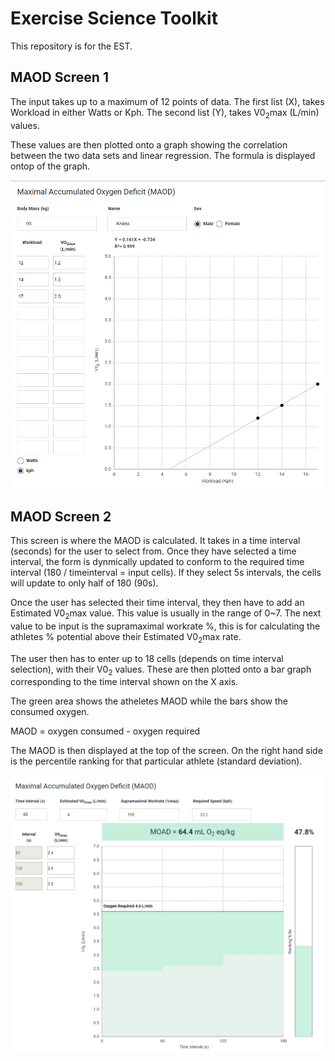 # Exercise Science Toolkit
This repository is for the EST.

## MAOD Screen 1
The input takes up to a maximum of 12 points of data. The first list (X), takes Workload in either Watts or Kph. The second list (Y), takes V0<sub>2</sub>max (L/min) values.

These values are then plotted onto a graph showing the correlation between the two data sets and linear regression.
The formula is displayed ontop of the graph.

![Screen 1](https://raw.githubusercontent.com/ransty/est/master/screen1.png?token=AU_0-Dxd51FUC86E8FSwvqNz0yVMZLktks5Z9rlUwA%3D%3D)

## MAOD Screen 2
This screen is where the MAOD is calculated. It takes in a time interval (seconds) for the user to select from. Once they have selected a time interval, the form is dynmically updated to conform to the required time interval (180 / timeinterval = input cells). If they select 5s intervals, the cells will update to only half of 180 (90s).

Once the user has selected their time interval, they then have to add an Estimated V0<sub>2</sub>max value. This value is usually in the range of 0~7. The next value to be input is the supramaximal workrate %, this is for calculating the athletes % potential above their Estimated V0<sub>2</sub>max rate.

The user then has to enter up to 18 cells (depends on time interval selection), with their V0<sub>2</sub> values. These are then plotted onto a bar graph corresponding to the time interval shown on the X axis.

The green area shows the atheletes MAOD while the bars show the consumed oxygen.

MAOD = oxygen consumed - oxygen required

The MAOD is then displayed at the top of the screen. On the right hand side is the percentile ranking for that particular athlete (standard deviation).

![Screen 2](https://raw.githubusercontent.com/ransty/est/master/screen2.png?token=AU_0-F572evaQjkG_Wl9qmJ9AoA-OUgQks5Z9rl0wA%3D%3D)
